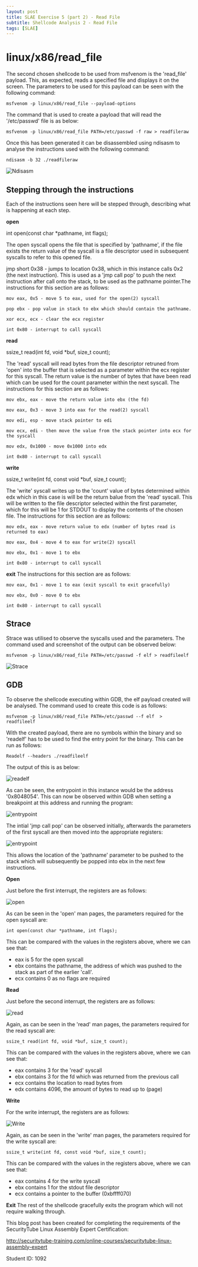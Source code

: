 ```yaml
---
layout: post
title: SLAE Exercise 5 (part 2) - Read File
subtitle: Shellcode Analysis 2 - Read File
tags: [SLAE]
---
```


linux/x86/read_file
======

The second chosen shellcode to be used from msfvenom is the 'read_file' payload. This, as expected, reads a specified file and displays it on the screen. The parameters to be used for this payload can be seen with the following command:

	msfvenom -p linux/x86/read_file --payload-options
	
The command that is used to create a payload that will read the '/etc/passwd' file is as below:

	msfvenom -p linux/x86/read_file PATH=/etc/passwd -f raw > readfileraw

Once this has been generated it can be disassembled using ndisasm to analyse the instructions used with the following command:

	ndisasm -b 32 ./readfileraw

![Ndisasm](https://raw.githubusercontent.com/14Deep/14deep.github.io/master/_posts/Images/EX5/part2/Ndisasm.png)

Stepping through the instructions
------

Each of the instructions seen here will be stepped through, describing what is happening at each step. 



**open**  

int open(const char *pathname, int flags);

The open syscall opens the file that is specified by 'pathname', if the file exists the return value of the syscall is a file descriptor used in subsequent syscalls to refer to this opened file. 


jmp short 0x38 - jumps to location 0x38, which in this instance calls 0x2 (the next instruction). This is used as a 'jmp call pop' to push the next instruction after call onto the stack, to be used as the pathname pointer.The instructions for this section are as follows:

	mov eax, 0x5 - move 5 to eax, used for the open(2) syscall

	pop ebx - pop value in stack to ebx which should contain the pathname. 

	xor ecx, ecx - clear the ecx register 

	int 0x80 - interrupt to call syscall



**read**  

ssize_t read(int fd, void *buf, size_t count);

The 'read' syscall will read bytes from the file descriptor retruned from 'open' into the buffer that is selected as a parameter within the ecx register for this syscall. The return value is the number of bytes that have been read which can be used for the count parameter within the next syscall. The instructions for this section are as follows:


	mov ebx, eax - move the return value into ebx (the fd)

	mov eax, 0x3 - move 3 into eax for the read(2) syscall

	mov edi, esp - move stack pointer to edi

	mov ecx, edi - then move the value from the stack pointer into ecx for the syscall

	mov edx, 0x1000 - move 0x1000 into edx

	int 0x80 - interrupt to call syscall


 
**write**  

ssize_t write(int fd, const void *buf, size_t count);

The 'write' syscall writes up to the 'count' value of bytes determined within edx which in this case is will be the return balue from the 'read' syscall. This will be written to the file descriptor selected within the first parameter, which for this will be 1 for STDOUT to display the contents of the chosen file. The instructions for this section are as follows:

	mov edx, eax - move return value to edx (number of bytes read is returned to eax)

	mov eax, 0x4 - move 4 to eax for write(2) syscall

	mov ebx, 0x1 - move 1 to ebx

	int 0x80 - interrupt to call syscall



**exit**
The instructions for this section are as follows:

	mov eax, 0x1 - move 1 to eax (exit syscall to exit gracefully)

	mov ebx, 0x0 - move 0 to ebx

	int 0x80 - interrupt to call syscall




Strace
------

Strace was utilised to observe the syscalls used and the parameters. The command used and screenshot of the output can be observed below:

	msfvenom -p linux/x86/read_file PATH=/etc/passwd -f elf > readfileelf

![Strace](https://raw.githubusercontent.com/14Deep/14deep.github.io/master/_posts/Images/EX5/part2/strace.png)


GDB
------

To observe the shellcode executing within GDB, the elf payload created  will be analysed. The command used to create this code is as follows:

	msfvenom -p linux/x86/read_file PATH=/etc/passwd --f elf  > readfileelf

With the created payload, there are no symbols within the binary and so 'readelf' has to be used to find the entry point for the binary. This can be run as follows:

	Readelf --headers ./readfileelf

The output of this is as below:

![readelf](https://raw.githubusercontent.com/14Deep/14deep.github.io/master/_posts/Images/EX5/part2/readelf.png)

As can be seen, the entrypoint in this instance would be the address '0x8048054'. This can now be observed within GDB when setting a breakpoint at this address and running the program:

![entrypoint](https://raw.githubusercontent.com/14Deep/14deep.github.io/master/_posts/Images/EX5/part2/entrypoint.png)

The intial 'jmp call pop' can be observed initially, afterwards the parameters of the first syscall are then moved into the appropriate registers:

![entrypoint](https://raw.githubusercontent.com/14Deep/14deep.github.io/master/_posts/Images/EX5/part2/jmpcallpop.png)

This allows the location of the 'pathname' parameter to be pushed to the stack which will subsequently be popped into ebx in the next few instructions. 


**Open**

Just before the first interrupt, the registers are as follows:

![open](https://raw.githubusercontent.com/14Deep/14deep.github.io/master/_posts/Images/EX5/part2/openregisters.png)

As can be seen in the 'open' man pages, the parameters required for the open syscall are:

	int open(const char *pathname, int flags);

This can be compared with the values in the registers above, where we can see that:

- eax is 5 for the open syscall
- ebx contains the pathname, the address of which was pushed to the stack as part of the earlier 'call'.
- ecx contains 0 as no flags are required


**Read**

Just before the second interrupt, the registers are as follows:

![read](https://raw.githubusercontent.com/14Deep/14deep.github.io/master/_posts/Images/EX5/part2/readregisters.png)

Again, as can be seen in the 'read' man pages, the parameters required for the read syscall are:

	ssize_t read(int fd, void *buf, size_t count);

This can be compared with the values in the registers above, where we can see that:

- eax contains 3 for the 'read' syscall
- ebx contains 3 for the fd which was returned from the previous call
- ecx contains the location to read bytes from 
- edx contains 4096, the amount of bytes to read up to (page)
	
**Write**

For the write interrupt, the registers are as follows:

![Write](https://raw.githubusercontent.com/14Deep/14deep.github.io/master/_posts/Images/EX5/part2/writeregisters.png)

Again, as can be seen in the 'write' man pages, the parameters required for the write syscall are:

	ssize_t write(int fd, const void *buf, size_t count);
	
This can be compared with the values in the registers above, where we can see that:

- eax contains 4 for the write syscall
- ebx contains 1 for the stdout file descriptor 
- ecx contains a pointer to the buffer (0xbffff070)


**Exit**
The rest of the shellcode gracefully exits the program which will not require walking through. 



This blog post has been created for completing the requirements of the SecurityTube Linux Assembly Expert Certification:

http://securitytube-training.com/online-courses/securitytube-linux-assembly-expert

Student ID: 1092





